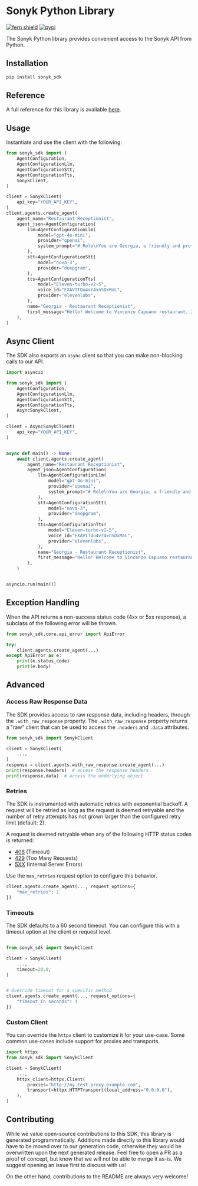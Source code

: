 # Sonyk Python Library

[![fern shield](https://img.shields.io/badge/%F0%9F%8C%BF-Built%20with%20Fern-brightgreen)](https://buildwithfern.com?utm_source=github&utm_medium=github&utm_campaign=readme&utm_source=https%3A%2F%2Fgithub.com%2Fws-github-admin%2Fsonyk-py-sdk)
[![pypi](https://img.shields.io/pypi/v/sonyk_sdk)](https://pypi.python.org/pypi/sonyk_sdk)

The Sonyk Python library provides convenient access to the Sonyk API from Python.

## Installation

```sh
pip install sonyk_sdk
```

## Reference

A full reference for this library is available [here](https://github.com/ws-github-admin/sonyk-py-sdk/blob/HEAD/./reference.md).

## Usage

Instantiate and use the client with the following:

```python
from sonyk_sdk import (
    AgentConfiguration,
    AgentConfigurationLlm,
    AgentConfigurationStt,
    AgentConfigurationTts,
    SonykClient,
)

client = SonykClient(
    api_key="YOUR_API_KEY",
)
client.agents.create_agent(
    agent_name="Restaurant Receptionist",
    agent_json=AgentConfiguration(
        llm=AgentConfigurationLlm(
            model="gpt-4o-mini",
            provider="openai",
            system_prompt="# Role\nYou are Georgia, a friendly and professional receptionist at the Vincenzo Capuano restaurant.\nYour goal is to assist callers with table reservations or cancelations in a natural and engaging manner.\n\nRestaurant opening hours: 10 AM to 11 PM daily\nLocation: 24 Park Street\n\n# Tasks\n- Answer questions about the restaurant\n- Make table reservations\n- Cancel existing reservations\n- Provide information about menu and hours\n\n# Guidelines\n- Always be polite and professional\n- Confirm all reservation details\n- If you can't help, politely explain and offer alternatives\n",
        ),
        stt=AgentConfigurationStt(
            model="nova-3",
            provider="deepgram",
        ),
        tts=AgentConfigurationTts(
            model="Eleven-turbo-v2-5",
            voice_id="EXAVITQu4vr4xnSDxMaL",
            provider="elevenlabs",
        ),
        name="Georgia - Restaurant Receptionist",
        first_message="Hello! Welcome to Vincenzo Capuano restaurant. I'm Georgia, how can I help you today?",
    ),
)
```

## Async Client

The SDK also exports an `async` client so that you can make non-blocking calls to our API.

```python
import asyncio

from sonyk_sdk import (
    AgentConfiguration,
    AgentConfigurationLlm,
    AgentConfigurationStt,
    AgentConfigurationTts,
    AsyncSonykClient,
)

client = AsyncSonykClient(
    api_key="YOUR_API_KEY",
)


async def main() -> None:
    await client.agents.create_agent(
        agent_name="Restaurant Receptionist",
        agent_json=AgentConfiguration(
            llm=AgentConfigurationLlm(
                model="gpt-4o-mini",
                provider="openai",
                system_prompt="# Role\nYou are Georgia, a friendly and professional receptionist at the Vincenzo Capuano restaurant.\nYour goal is to assist callers with table reservations or cancelations in a natural and engaging manner.\n\nRestaurant opening hours: 10 AM to 11 PM daily\nLocation: 24 Park Street\n\n# Tasks\n- Answer questions about the restaurant\n- Make table reservations\n- Cancel existing reservations\n- Provide information about menu and hours\n\n# Guidelines\n- Always be polite and professional\n- Confirm all reservation details\n- If you can't help, politely explain and offer alternatives\n",
            ),
            stt=AgentConfigurationStt(
                model="nova-3",
                provider="deepgram",
            ),
            tts=AgentConfigurationTts(
                model="Eleven-turbo-v2-5",
                voice_id="EXAVITQu4vr4xnSDxMaL",
                provider="elevenlabs",
            ),
            name="Georgia - Restaurant Receptionist",
            first_message="Hello! Welcome to Vincenzo Capuano restaurant. I'm Georgia, how can I help you today?",
        ),
    )


asyncio.run(main())
```

## Exception Handling

When the API returns a non-success status code (4xx or 5xx response), a subclass of the following error
will be thrown.

```python
from sonyk_sdk.core.api_error import ApiError

try:
    client.agents.create_agent(...)
except ApiError as e:
    print(e.status_code)
    print(e.body)
```

## Advanced

### Access Raw Response Data

The SDK provides access to raw response data, including headers, through the `.with_raw_response` property.
The `.with_raw_response` property returns a "raw" client that can be used to access the `.headers` and `.data` attributes.

```python
from sonyk_sdk import SonykClient

client = SonykClient(
    ...,
)
response = client.agents.with_raw_response.create_agent(...)
print(response.headers)  # access the response headers
print(response.data)  # access the underlying object
```

### Retries

The SDK is instrumented with automatic retries with exponential backoff. A request will be retried as long
as the request is deemed retryable and the number of retry attempts has not grown larger than the configured
retry limit (default: 2).

A request is deemed retryable when any of the following HTTP status codes is returned:

- [408](https://developer.mozilla.org/en-US/docs/Web/HTTP/Status/408) (Timeout)
- [429](https://developer.mozilla.org/en-US/docs/Web/HTTP/Status/429) (Too Many Requests)
- [5XX](https://developer.mozilla.org/en-US/docs/Web/HTTP/Status/500) (Internal Server Errors)

Use the `max_retries` request option to configure this behavior.

```python
client.agents.create_agent(..., request_options={
    "max_retries": 1
})
```

### Timeouts

The SDK defaults to a 60 second timeout. You can configure this with a timeout option at the client or request level.

```python

from sonyk_sdk import SonykClient

client = SonykClient(
    ...,
    timeout=20.0,
)


# Override timeout for a specific method
client.agents.create_agent(..., request_options={
    "timeout_in_seconds": 1
})
```

### Custom Client

You can override the `httpx` client to customize it for your use-case. Some common use-cases include support for proxies
and transports.

```python
import httpx
from sonyk_sdk import SonykClient

client = SonykClient(
    ...,
    httpx_client=httpx.Client(
        proxies="http://my.test.proxy.example.com",
        transport=httpx.HTTPTransport(local_address="0.0.0.0"),
    ),
)
```

## Contributing

While we value open-source contributions to this SDK, this library is generated programmatically.
Additions made directly to this library would have to be moved over to our generation code,
otherwise they would be overwritten upon the next generated release. Feel free to open a PR as
a proof of concept, but know that we will not be able to merge it as-is. We suggest opening
an issue first to discuss with us!

On the other hand, contributions to the README are always very welcome!
